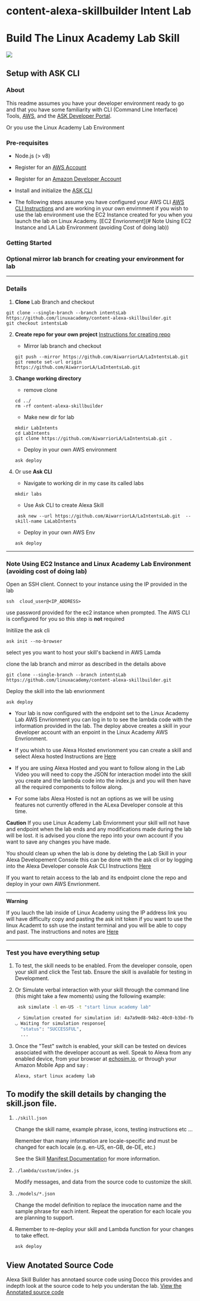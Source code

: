 # content-alexa-skillbuilder Intent Lab
# Build The Linux Academy Lab Skill
<img src="https://app.linuxacademy.com/assets/img/generic-course-banner.png" />

## Setup with ASK CLI

### About
This readme assumes you have your developer environment ready to go and that you have some familiarity with CLI (Command Line Interface) Tools, [AWS](https://aws.amazon.com/), and the [ASK Developer Portal](https://developer.amazon.com/alexa-skills-kit?&sc_category=Owned&sc_channel=RD&sc_campaign=Evangelism2018&sc_publisher=github&sc_content=Content&sc_detail=hello-world-nodejs-V2_CLI-1&sc_funnel=Convert&sc_country=WW&sc_medium=Owned_RD_Evangelism2018_github_Content_hello-world-nodejs-V2_CLI-1_Convert_WW_beginnersdevs&sc_segment=beginnersdevs). 

Or you use the Linux Academy Lab Environment 

### Pre-requisites

* Node.js (> v8)
* Register for an [AWS Account](https://aws.amazon.com/)
* Register for an [Amazon Developer Account](https://developer.amazon.com?&sc_category=Owned&sc_channel=RD&sc_campaign=Evangelism2018&sc_publisher=github&sc_content=Content&sc_detail=hello-world-nodejs-V2_CLI-1&sc_funnel=Convert&sc_country=WW&sc_medium=Owned_RD_Evangelism2018_github_Content_hello-world-nodejs-V2_CLI-1_Convert_WW_beginnersdevs&sc_segment=beginnersdevs)
* Install and initialize the [ASK CLI](https://developer.amazon.com/docs/smapi/quick-start-alexa-skills-kit-command-line-interface.html?&sc_category=Owned&sc_channel=RD&sc_campaign=Evangelism2018&sc_publisher=github&sc_content=Content&sc_detail=hello-world-nodejs-V2_CLI-1&sc_funnel=Convert&sc_country=WW&sc_medium=Owned_RD_Evangelism2018_github_Content_hello-world-nodejs-V2_CLI-1_Convert_WW_beginnersdevs&sc_segment=beginnersdevs)

* The following steps assume you have configured your AWS CLI [AWS CLI Instructions](https://docs.aws.amazon.com/cli/latest/userguide/cli-chap-configure.html) and are working in your own envirnment if you wish to use the lab environment use the EC2 Instance created for you when you launch the lab on Linux Academy. [EC2 Envrionment](# Note Using EC2 Instance and LA Lab Environment (avoiding Cost of doing lab))

### Getting Started

### Optional mirror lab branch for creating your environment for lab

---

### Details

1. **Clone** Lab Branch and checkout 
```
git clone --single-branch --branch intentsLab https://github.com/linuxacademy/content-alexa-skillbuilder.git
git checkout intentsLab
```

2.  **Create repo for your own project** [Instructions for creating repo](https://help.github.com/en/articles/create-a-repo)

    * Mirror lab branch and checkout

    ```
    git push --mirror https://github.com/AiwarriorLA/LaIntentsLab.git
    git remote set-url origin https://github.com/AiwarriorLA/LaIntentsLab.git
    ```
3.  **Change working directory** 
    * remove clone 
    ```
    cd ../
    rm -rf content-alexa-skillbuilder
    ```
    * Make new dir for lab
    ```
    mkdir LabIntents
    cd LabIntents 
    git clone https://github.com/AiwarriorLA/LaIntentsLab.git .
    ```
    * Deploy in your own AWS environment

    ```
    ask deploy
    ``` 


4. Or use **Ask CLI** 
    * Navigate to working dir in my case its called labs

    ``` mkdir labs ```

    * Use Ask CLI to create Alexa Skill 

    ```
     ask new --url https://github.com/AiwarriorLA/LaIntentsLab.git  --skill-name LaLabIntents
    ```

    * Deploy in your own AWS Env

    ```
    ask deploy
    ``` 
---

### Note Using EC2 Instance and Linux Academy Lab Environment (avoiding cost of doing lab)

Open an SSH client. 
Connect to your instance using the IP provided in the lab

```ssh  cloud_user@<IP_ADDRESS>```

use password provided for the ec2 instance when prompted. 
The AWS CLI is configured for you so this step is **not** required 

Initilize the ask cli 
```
ask init --no-browser
```
 select yes you want to host your skill's backend in AWS Lamda

 clone the lab branch and mirror as described in the details above

 ```git clone --single-branch --branch intentsLab https://github.com/linuxacademy/content-alexa-skillbuilder.git```

 Deploy the skill into the lab envrionment 

```ask deploy```

* Your lab is now configured with the endpoint set to the Linux Academy Lab AWS Envrionment
you can log in to to see the lambda code with the information provided in the lab. 
The deploy above creates a skill in your developer account with an enpoint in the Linux Academy AWS Envrionment. 

* If you whish to use Alexa Hosted envrionment you can create a skill and select Alexa hosted Instructions are [Here](https://developer.amazon.com/docs/hosted-skills/build-a-skill-end-to-end-using-an-alexa-hosted-skill.html)

* If you are using Alexa Hosted and you want to follow along in the Lab Video you will need to copy the JSON for interaction model into the skill you create and the lambda code into the index.js and you will then have all the required components to follow along. 

* For some labs Alexa Hosted is not an options as we will be using features not currently offered in the ALexa Developer console at this time. 

**Caution** 
If you use Linux Academy Lab Enviornment your skill will not have and endpoint when the lab ends and any modifications made during the lab will be lost. 
it is advised you clone the repo into your own account if you want to save any changes you have made. 

You should clean up when the lab is done by deleting the Lab Skill in your Alexa Developement Console 
this can be done with the ask cli or by logging into the Alexa Developer console Ask CLI Instructions [Here](https://developer.amazon.com/docs/smapi/ask-cli-command-reference.html#delete-skill-subcommand)

If you want to retain access to the lab and its endpoint clone the repo and deploy in your own AWS Envrionment. 

---
**Warning** 

If you lauch the lab inside of Linux Academy using the IP address link you will have difficulty copy and pasting the ask init token if you want to use the linux Academt to ssh use the instant terminal and you will be able to copy and past. The instructions and notes are [Here](https://support.linuxacademy.com/hc/en-us/articles/360026736411-How-do-I-Copy-and-Paste-in-Hands-On-Labs-)

---

### Test you have everything setup 

1. To test, the skill needs to be enabled.  From the developer console, open your skill and click the Test tab.  Ensure the skill is available for testing in Development.

2. Or Simulate verbal interaction with your skill through the command line (this might take a few moments) using the following example:

	```bash
	 ask simulate -l en-US -t "start linux academy lab"

	 ✓ Simulation created for simulation id: 4a7a9ed8-94b2-40c0-b3bd-fb63d9887fa7
	◡ Waiting for simulation response{
	  "status": "SUCCESSFUL",
	  ...
	 ```

3. Once the "Test" switch is enabled, your skill can be tested on devices associated with the developer account as well. Speak to Alexa from any enabled device, from your browser at [echosim.io](https://echosim.io/welcome), or through your Amazon Mobile App and say :

	```text
	Alexa, start linux academy lab
	```
## To modify the skill details by changing the skill.json file. 

1. ```./skill.json```

   Change the skill name, example phrase, icons, testing instructions etc ...

   Remember than many information are locale-specific and must be changed for each locale (e.g. en-US, en-GB, de-DE, etc.)

   See the Skill [Manifest Documentation](https://developer.amazon.com/docs/smapi/skill-manifest.html?&sc_category=Owned&sc_channel=RD&sc_campaign=Evangelism2018&sc_publisher=github&sc_content=Survey&sc_detail=hello-world-nodejs-V2_CLI-3&sc_funnel=Convert&sc_country=WW&sc_medium=Owned_RD_Evangelism2018_github_Survey_hello-world-nodejs-V2_CLI-3_Convert_WW_beginnersdevs&sc_segment=beginnersdevs) for more information.

2. ```./lambda/custom/index.js```

   Modify messages, and data from the source code to customize the skill.

3. ```./models/*.json```

	Change the model definition to replace the invocation name and the sample phrase for each intent.  Repeat the operation for each locale you are planning to support.

4. Remember to re-deploy your skill and Lambda function for your changes to take effect.

	```bash
	ask deploy
	```
## View Anotated Source Code 

Alexa Skill Builder has annotaed source code using Docco this provides and indepth look at the source code to help you understan the lab. 
[View the Annotated source code](https://linuxacademy.github.io/content-alexa-skillbuilder/docs/lambda/custom/)

